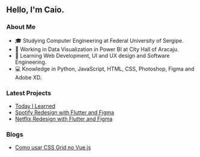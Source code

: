 <h2> Hello, I'm Caio. </h2>

<h3> About Me </h3>

- 🎓 Studying Computer Engineering at Federal University of Sergipe.
- 💼 Working in Data Visualization in Power BI at City Hall of Aracaju.
- 🌱 Learning Web Development, UI and UX design and Software Engineering.
- 💻 Knowledge in Python, JavaScript, HTML, CSS, Photoshop, Figma and Adobe XD.

<h3> Latest Projects </h3>

- [Today I Learned](https://github.com/caiovini64/til)
- [Spotify Redesign with Flutter and Figma](https://github.com/caiovini64/flutter_spotify_redesign)
- [Netflix Redesign with Flutter and Figma](https://github.com/caiovini64/flutter_NetflixLoginPage)

<h3> Blogs </h3>
 
- [Como usar CSS Grid no Vue.js](https://medium.com/@caioj3505/como-usar-css-grid-no-vue-js-4baa65b8944b)
